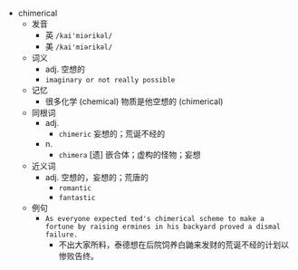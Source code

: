 - chimerical
  - 发音
    - 英 `/kai'miərikəl/`
    - 美 `/kai'miərikəl/`
  - 词义
    - adj. 空想的
    - `imaginary or not really possible`
  - 记忆
    - 很多化学 (chemical) 物质是他空想的 (chimerical)
  - 同根词
    - adj.
      - `chimeric` 妄想的；荒诞不经的
    - n.
      - `chimera` [遗] 嵌合体；虚构的怪物；妄想
  - 近义词
    - adj. 空想的，妄想的；荒唐的
      - `romantic`
      - `fantastic`
  - 例句
    - `As everyone expected ted's chimerical scheme to make a fortune by raising ermines in his backyard proved a dismal failure.`
      - 不出大家所料，泰德想在后院饲养白鼬来发财的荒诞不经的计划以惨败告终。

